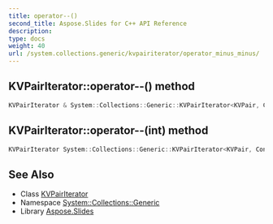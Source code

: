 ```yaml
---
title: operator--()
second_title: Aspose.Slides for C++ API Reference
description: 
type: docs
weight: 40
url: /system.collections.generic/kvpairiterator/operator_minus_minus/
---
```

## KVPairIterator::operator--() method




```cpp
KVPairIterator & System::Collections::Generic::KVPairIterator<KVPair, Container>::operator--()
```

## KVPairIterator::operator--(int) method




```cpp
KVPairIterator System::Collections::Generic::KVPairIterator<KVPair, Container>::operator--(int)
```

## See Also

* Class [KVPairIterator](../)
* Namespace [System::Collections::Generic](../../)
* Library [Aspose.Slides](../../../)
